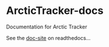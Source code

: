 # ArcticTracker-docs
Documentation for Arctic Tracker

See the [doc-site](https://doc.arctictracker.no) on readthedocs...
